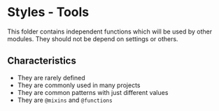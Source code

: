 # Styles - Tools

This folder contains independent functions which will be used by other modules. They should not be depend on settings or others. 

## Characteristics
- They are rarely defined
- They are commonly used in many projects
- They are common patterns with just different values
- They are `@mixins` and `@functions`
